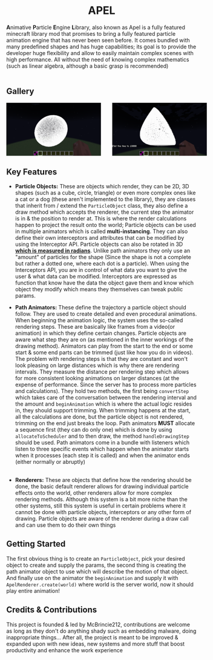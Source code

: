 # <center>APEL</center>
**A**nimative **P**article **E**ngine **L**ibrary, also known as Apel is a 
fully featured minecraft library mod that promises to bring a fully featured 
particle animation engine that has never been seen before. It comes bundled 
with many predefined shapes and has huge capabilities; its goal is to provide 
the developer huge flexibility and allow to easily maintain complex scenes with 
high performance.
All without the need of knowing complex mathematics (such as linear algebra, although a basic grasp is recommended)<br><br>

## Gallery
<p style="display: flex; width: 250px; gap: 30px;">
    <img alt="cone 1" src="./README_media/1.webp">
    <img alt="cone 2" src="./README_media/2.webp">
</p>

## Key Features
- **Particle Objects:** These are objects which render, they can be 2D, 3D shapes (such as a cube, circle, triangle) or 
even more complex ones like a cat or a dog (these aren't implemented to the library), they are classes that inherit 
from / extend the ``ParticleObject`` class, they also define a draw method which accepts the renderer, the current step 
the animator is in & the position to render at. 
This is where the render calculations happen to project the result onto the world; Particle objects can be used in 
multiple animators which is called **multi-instancing**. 
They can also define their own interceptors and attributes that can be modified by using the Interceptor API. 
Particle objects can also be rotated in 3D **<ins>which is measured in radians</ins>**. 
Unlike path animators they only use an "amount" of particles for the shape 
(Since the shape is not a complete but rather a dotted one, where each dot is a particle). 
When using the Interceptors API, you are in control of what data you want to give the user & what data can be modified. 
Interceptors are expressed as function that know have the data the object gave them and know which object they modify 
which means they themselves can tweak public params.


- **Path Animators:** These define the trajectory a particle object should follow. They are used to create detailed
and even procedural animations. When beginning the animation logic, the system uses the so-called rendering steps. These are
basically like frames from a video(or animation) in which they define certain changes. Particle objects are aware 
what step they are on (as mentioned in the inner workings of the drawing method).
Animators can play from the start to the end or some start & some end parts can be trimmed (just like how you do in videos). 
The problem with rendering steps is that they are constant and won't look pleasing on large distances which is why 
there are rendering intervals. They measure the distance per rendering step which allows for more consistent looking 
animations on larger distances (at the expense of performance. Since the server has to process more particles and calculations). 
They hold two methods, the first being ``convertStep`` which takes care of the conversation between the rendering interval 
and the amount and ``beginAnimation`` which is where the actual logic resides in, they should support trimming. When 
trimming happens at the start, all the calculations are done, but the particle object is not rendered, trimming on the end 
just breaks the loop. Path animators **MUST** allocate a sequence first (they can do only one) which is done by 
using ``allocateToScheduler`` and to then draw, the method ``handleDrawingStep`` should be used. Path animators 
come in a bundle with listeners which listen to three specific events which happen when the animator starts 
when it processes (each step it is called) and when the animator ends (either normally or abruptly)<br><br>

- **Renderers:** These are objects that define how the rendering should be done, the basic default renderer allows for
drawing individual particle effects onto the world, other renderers allow for more complex rendering methods.
Although this system is a bit more niche than the other systems, still this system is useful in certain problems 
where it cannot be done with particle objects, interceptors or any other form of drawing.
Particle objects are aware of the renderer during a draw call and can use them to do their own things<br>

## Getting Started
The first obvious thing is to create an ``ParticleObject``, pick your desired object to create and supply the params,
the second thing is creating the path animator object to use which will describe the motion of that object. And finally
use on the animator the ``beginAnimation`` and supply it with ``ApelRenderer.create(world)`` where world is the 
server world, now it should play entire animation!<br>

## Credits & Contributions
This project is founded & led by McBrincie212, contributions are welcome as long as they don't do anything shady such
as embedding malware, doing inappropriate things... 
After all, the project is meant to be improved & expanded upon with new ideas, 
new systems and more stuff that boost productivity and enhance the work experience